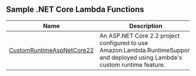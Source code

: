 ## Sample .NET Core Lambda Functions

| Name | Description|
|------| -----------|
| [CustomRuntimeAspNetCore22](./CustomRuntimeAspNetCore22/) | An ASP.NET Core 2.2 project configured to use Amazon.Lambda.RuntimeSupport and deployed using Lambda's custom runtime feature. |